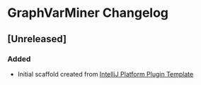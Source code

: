 <!-- Keep a Changelog guide -> https://keepachangelog.com -->

# GraphVarMiner Changelog

## [Unreleased]
### Added
- Initial scaffold created from [IntelliJ Platform Plugin Template](https://github.com/JetBrains/intellij-platform-plugin-template)
